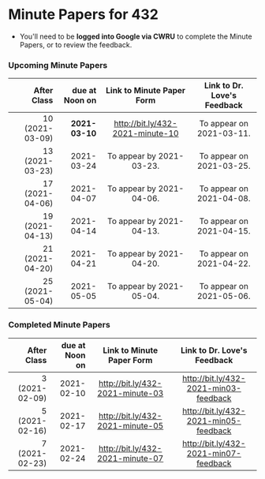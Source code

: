 # Minute Papers for 432

- You'll need to be **logged into Google via CWRU** to complete the Minute Papers, or to review the feedback.

### Upcoming Minute Papers

After Class | due at Noon on | Link to Minute Paper Form | Link to Dr. Love's Feedback
----------: | ------: | :--------: | :----------:
10 (2021-03-09) | **2021-03-10** | http://bit.ly/432-2021-minute-10 | To appear on 2021-03-11.
13 (2021-03-23) | 2021-03-24 | To appear by 2021-03-23. | To appear on 2021-03-25.
17 (2021-04-06) | 2021-04-07 | To appear by 2021-04-06. | To appear on 2021-04-08.
19 (2021-04-13) | 2021-04-14 | To appear by 2021-04-13. | To appear on 2021-04-15.
21 (2021-04-20) | 2021-04-21 | To appear by 2021-04-20. | To appear on 2021-04-22.
25 (2021-05-04) | 2021-05-05 | To appear by 2021-05-04. | To appear on 2021-05-06.

### Completed Minute Papers

After Class | due at Noon on | Link to Minute Paper Form | Link to Dr. Love's Feedback
----------: | ------: | :--------: | :----------:
3 (2021-02-09) | 2021-02-10 | http://bit.ly/432-2021-minute-03 | http://bit.ly/432-2021-min03-feedback
5 (2021-02-16) | 2021-02-17 | http://bit.ly/432-2021-minute-05 | http://bit.ly/432-2021-min05-feedback
7 (2021-02-23) | 2021-02-24 | http://bit.ly/432-2021-minute-07 | http://bit.ly/432-2021-min07-feedback
